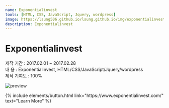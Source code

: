 ```yaml
---
name: Exponentialinvest
tools: [HTML, CSS, JavaScript, Jquery, wordpress]
image: https://lsung506.github.io/lsung.github.io/img/exponentialinvest.png
description: Exponentialinvest
---
```


# Exponentialinvest

제작 기간 : 2017.02.01 ~ 2017.02.28<br/>
내 용 : Exponentialinvest, HTML/CSS/JavaScript/Jquery/wordpress <br/>
제작 기여도 : 100%

![preview](https://lsung506.github.io/lsung.github.io/img/exponentialinvest.jpg)


<p class="text-center">
{% include elements/button.html link="https://www.exponentialinvest.com/" text="Learn More" %}
</p>